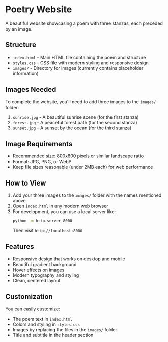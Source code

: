 # Poetry Website

A beautiful website showcasing a poem with three stanzas, each preceded by an image.

## Structure

- `index.html` - Main HTML file containing the poem and structure
- `styles.css` - CSS file with modern styling and responsive design
- `images/` - Directory for images (currently contains placeholder information)

## Images Needed

To complete the website, you'll need to add three images to the `images/` folder:

1. `sunrise.jpg` - A beautiful sunrise scene (for the first stanza)
2. `forest.jpg` - A peaceful forest path (for the second stanza)  
3. `sunset.jpg` - A sunset by the ocean (for the third stanza)

## Image Requirements

- Recommended size: 800x600 pixels or similar landscape ratio
- Format: JPG, PNG, or WebP
- Keep file sizes reasonable (under 2MB each) for web performance

## How to View

1. Add your three images to the `images/` folder with the names mentioned above
2. Open `index.html` in any modern web browser
3. For development, you can use a local server like:
   ```bash
   python -m http.server 8000
   ```
   Then visit `http://localhost:8000`

## Features

- Responsive design that works on desktop and mobile
- Beautiful gradient background
- Hover effects on images
- Modern typography and styling
- Clean, centered layout

## Customization

You can easily customize:
- The poem text in `index.html`
- Colors and styling in `styles.css`
- Images by replacing the files in the `images/` folder
- Title and subtitle in the header section
